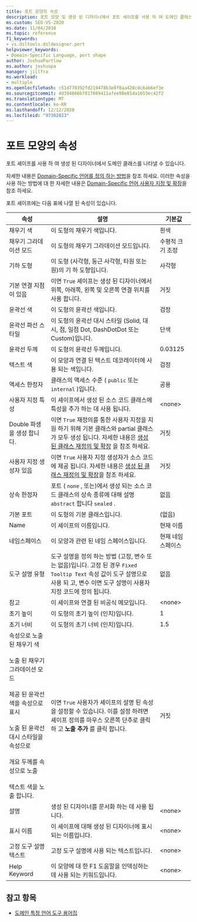 ```yaml
---
title: 포트 모양의 속성
description: 포트 모양 및 생성 된 디자이너에서 포트 셰이프를 사용 하 여 도메인 클래스를 나타내는 방법에 대해 알아봅니다.
ms.custom: SEO-VS-2020
ms.date: 11/04/2016
ms.topic: reference
f1_keywords:
- vs.dsltools.dsldesigner.port
helpviewer_keywords:
- Domain-Specific Language, port shape
author: JoshuaPartlow
ms.author: joshuapa
manager: jillfra
ms.workload:
- multiple
ms.openlocfilehash: c51d770392fd219478b3e8f8aa428cdcbab6ef3e
ms.sourcegitcommit: 4d394866b7817689411afee98e85da1653ec42f2
ms.translationtype: MT
ms.contentlocale: ko-KR
ms.lasthandoff: 12/12/2020
ms.locfileid: "97362823"
---
```

# <a name="properties-of-port-shapes"></a>포트 모양의 속성
포트 셰이프를 사용 하 여 생성 된 디자이너에서 도메인 클래스를 나타낼 수 있습니다.

 자세한 내용은 [Domain-Specific 언어를 정의 하는 방법](../modeling/how-to-define-a-domain-specific-language.md)을 참조 하세요. 이러한 속성을 사용 하는 방법에 대 한 자세한 내용은 [Domain-Specific 언어 사용자 지정 및 확장](../modeling/customizing-and-extending-a-domain-specific-language.md)을 참조 하세요.

 포트 셰이프에는 다음 표에 나열 된 속성이 있습니다.

|속성|설명|기본값|
|-|-|-|
|채우기 색|이 도형의 채우기 색입니다.|흰색|
|채우기 그라데이션 모드|이 도형의 채우기 그라데이션 모드입니다.|수평적 크기 조정|
|기하 도형|이 도형 (사각형, 둥근 사각형, 타원 또는 원)의 기 하 도형입니다.|사각형|
|기본 연결 지점이 있음|이면 `True` 셰이프는 생성 된 디자이너에서 위쪽, 아래쪽, 왼쪽 및 오른쪽 연결 위치를 사용 합니다.|거짓|
|윤곽선 색|이 도형의 윤곽선 색입니다.|검정|
|윤곽선 파선 스타일|이 도형의 윤곽선 대시 스타일 (Solid, 대시, 점, 일점 Dot, DashDotDot 또는 Custom)입니다.|단색|
|윤곽선 두께|이 도형의 윤곽선 두께입니다.|0.03125|
|텍스트 색|이 모양과 연결 된 텍스트 데코레이터에 사용 되는 색입니다.|검정|
|액세스 한정자|클래스의 액세스 수준 ( `public` 또는 `internal` )입니다.|공용|
|사용자 지정 특성|이 셰이프에서 생성 된 소스 코드 클래스에 특성을 추가 하는 데 사용 됩니다.|\<none>|
|Double 파생을 생성 합니다.|이면 `True` 재정의를 통한 사용자 지정을 지원 하기 위해 기본 클래스와 partial 클래스가 모두 생성 됩니다. 자세한 내용은 [생성 된 클래스 재정의 및 확장](../modeling/overriding-and-extending-the-generated-classes.md) 을 참조 하세요.|거짓|
|사용자 지정 생성자 있음|이면 `True` 사용자 지정 생성자가 소스 코드에 제공 됩니다. 자세한 내용은 [생성 된 클래스 재정의 및 확장](../modeling/overriding-and-extending-the-generated-classes.md)을 참조 하세요.|거짓|
|상속 한정자|포트 ( `none` , 또는)에서 생성 되는 소스 코드 클래스의 상속 종류에 대해 설명 `abstract` 합니다 `sealed` .|없음|
|기본 포트|이 도형의 기본 클래스입니다.|(없음)|
|Name|이 셰이프의 이름입니다.|현재 이름|
|네임스페이스|이 모양과 관련 된 네임 스페이스입니다.|현재 네임 스페이스|
|도구 설명 유형|도구 설명을 정의 하는 방법 (고정, 변수 또는 없음)입니다. 고정 된 경우 `Fixed Tooltip Text` 속성 값이 도구 설명으로 사용 되 고, 변수 이면 도구 설명이 사용자 지정 코드에 정의 됩니다.|없음|
|참고|이 셰이프와 연결 된 비공식 메모입니다.|\<none>|
|초기 높이|이 도형의 초기 높이 (인치)입니다.|1|
|초기 너비|이 도형의 초기 너비 (인치)입니다.|1.5|
|속성으로 노출 된 채우기 색<br /><br /> 노출 된 채우기 그라데이션 모드<br /><br /> 제공 된 윤곽선 색을 속성으로 표시<br /><br /> 노출 된 윤곽선 대시 스타일을 속성으로<br /><br /> 개요 두께를 속성으로 노출<br /><br /> 텍스트 색을 노출 합니다.|이면 `True` 사용자가 셰이프의 설명 된 속성을 설정할 수 있습니다. 이를 설정 하려면 셰이프 정의를 마우스 오른쪽 단추로 클릭 하 고 **노출 추가** 를 클릭 합니다.|거짓|
|설명|생성 된 디자이너를 문서화 하는 데 사용 됩니다.|\<none>|
|표시 이름|이 셰이프에 대해 생성 된 디자이너에 표시 되는 이름입니다.|\<none>|
|고정 도구 설명 텍스트|고정 도구 설명에 사용 되는 텍스트입니다.|\<none>|
|Help Keyword|이 모양에 대 한 F1 도움말을 인덱싱하는 데 사용 되는 키워드입니다.|\<none>|

## <a name="see-also"></a>참고 항목

- [도메인 특정 언어 도구 용어집](/previous-versions/bb126564(v=vs.100))